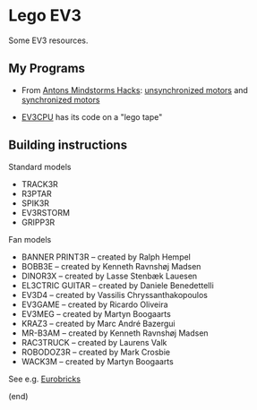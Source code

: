 # Lego EV3

Some EV3 resources.


## My Programs

- From [Antons Mindstorms Hacks](https://www.youtube.com/watch?v=DML8F8-4LKk): 
  [unsynchronized motors](wiper-unsynced.ev3) and [synchronized motors](wiper-synced.ev3)
  
- [EV3CPU](ev3cpu-v7.ev3) has its code on a "lego tape"


## Building instructions

Standard models
 - TRACK3R
  - R3PTAR
  - SPIK3R
  - EV3RSTORM
  - GRIPP3R

Fan models
 - BANNER PRINT3R – created by Ralph Hempel
 - BOBB3E – created by Kenneth Ravnshøj Madsen
 - DINOR3X – created by Lasse Stenbæk Lauesen
 - EL3CTRIC GUITAR – created by Daniele Benedettelli
 - EV3D4 – created by Vassilis Chryssanthakopoulos
 - EV3GAME – created by Ricardo Oliveira
 - EV3MEG – created by Martyn Boogaarts
 - KRAZ3 – created by Marc André Bazergui
 - MR-B3AM – created by Kenneth Ravnshøj Madsen
 - RAC3TRUCK – created by Laurens Valk
 - ROBODOZ3R – created by Mark Crosbie
 - WACK3M – created by Martyn Boogaarts

See e.g. [Eurobricks](https://www.eurobricks.com/forum/index.php?/forums/topic/167982-lego-mindstorms-official-models/) 

(end)
